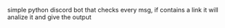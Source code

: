 simple python discord bot that checks every msg, if contains a link it will analize it and give the output 
